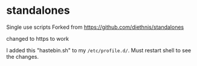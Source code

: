 # standalones
Single use scripts
Forked from https://github.com/diethnis/standalones

changed to https to work

I added this "hastebin.sh" to my `/etc/profile.d/`. Must restart shell to see the changes.
